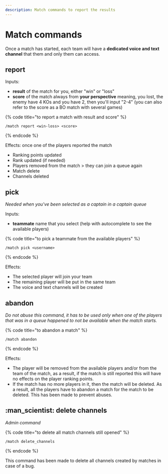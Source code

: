 ```yaml
---
description: Match commands to report the results
---
```


# Match commands

Once a match has started, each team will have a **dedicated voice and text channel** that them and only them can access.

## report

Inputs:

* **result** of the match for you, either "win" or "loss"
* **score** of the match always from **your perspective** meaning, you lost, the enemy have 4 KOs and you have 2, then you'll input "2-4" (you can also refer to the score as a BO match with several games)

{% code title="to report a match with result and score" %}
```
/match report <win-loss> <score>
```
{% endcode %}

Effects: once one of the players reported the match

* Ranking points updated
* Rank updated (if needed)
* Players removed from the match > they can join a queue again
* Match delete
* Channels deleted

## pick

_Needed when you've been selected as a captain in a captain queue_

Inputs:

* **teammate** name that you select (help with autocomplete to see the available players)

{% code title="to pick a teammate from the available players" %}
```
/match pick <username>
```
{% endcode %}

Effects:

* The selected player will join your team
* The remaining player will be put in the same team
* The voice and text channels will be created

## abandon

_Do not abuse this command, it has to be used only when one of the players that was in a queue happened to not be available when the match starts._

{% code title="to abandon a match" %}
```
/match abandon
```
{% endcode %}

Effects:

* The player will be removed from the available players and/or from the team of the match, as a result, if the match is still reported this will have no effects on the player ranking points.&#x20;
* If the match has no more players in it, then the match will be deleted. As a result, all the players have to abandon a match for the match to be deleted. This has been made to prevent abuses.&#x20;

## :man\_scientist: delete channels

_Admin command_

{% code title="to delete all match channels still opened" %}
```
/match delete_channels
```
{% endcode %}

This command has been made to delete all channels created by matches in case of a bug.
